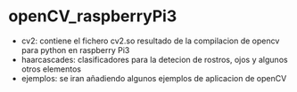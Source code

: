 # openCV_raspberryPi3

* cv2:  contiene el fichero cv2.so resultado de la compilacion de opencv para python en raspberry Pi3
* haarcascades: clasificadores para la detecion de rostros, ojos y algunos otros elementos
* ejemplos: se iran añadiendo algunos ejemplos de aplicacion de openCV
